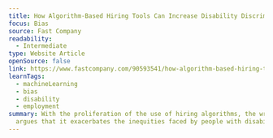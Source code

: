 ```yaml
---
title: How Algorithm-Based Hiring Tools Can Increase Disability Discrimination
focus: Bias
source: Fast Company
readability:
  - Intermediate
type: Website Article
openSource: false
link: https://www.fastcompany.com/90593541/how-algorithm-based-hiring-tools-can-increase-disability-discrimination
learnTags:
  - machineLearning
  - bias
  - disability
  - employment
summary: With the proliferation of the use of hiring algorithms, the writer
  argues that it exacerbates the inequities faced by people with disability.
---
```

